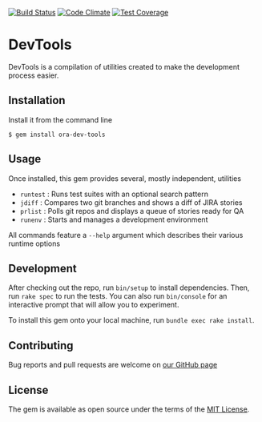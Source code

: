 [![Build Status](https://travis-ci.org/dyoung522/devtools.svg?branch=master)](https://travis-ci.org/dyoung522/devtools)
[![Code Climate](https://codeclimate.com/github/dyoung522/devtools/badges/gpa.svg)](https://codeclimate.com/github/dyoung522/devtools)
[![Test Coverage](https://codeclimate.com/github/dyoung522/devtools/badges/coverage.svg)](https://codeclimate.com/github/dyoung522/devtools/coverage)

# DevTools

DevTools is a compilation of utilities created to make the development process easier.

## Installation

Install it from the command line

    $ gem install ora-dev-tools

## Usage

Once installed, this gem provides several, mostly independent, utilities

- `runtest` : Runs test suites with an optional search pattern
- `jdiff`   : Compares two git branches and shows a diff of JIRA stories
- `prlist`  : Polls git repos and displays a queue of stories ready for QA
- `runenv`  : Starts and manages a development environment

All commands feature a `--help` argument which describes their various runtime options

## Development

After checking out the repo, run `bin/setup` to install dependencies. Then, run `rake spec` to run the tests. You can also run `bin/console` for an interactive prompt that will allow you to experiment.

To install this gem onto your local machine, run `bundle exec rake install`.

## Contributing

Bug reports and pull requests are welcome on [our GitHub page](https://github.com/dyoung522/devtools)

## License

The gem is available as open source under the terms of the [MIT License](http://opensource.org/licenses/MIT).

